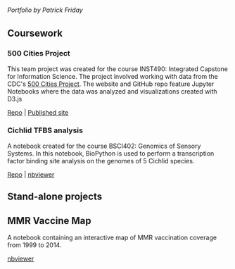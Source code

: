 ###### Portfolio by Patrick Friday

## Coursework

### 500 Cities Project
This team project was created for the course INST490: Integrated Capstone for Information Science. The project involved working with data from the CDC's [500 Cities Project](https://www.cdc.gov/500cities/index.htm). The website and GitHub repo feature Jupyter Notebooks where the data was analyzed and visualizations created with D3.js

[Repo](https://github.com/R3-UMD/R3-UMD.github.io) | [Published site](https://r3-umd.github.io/)

### Cichlid TFBS analysis
A notebook created for the course BSCI402: Genomics of Sensory Systems. In this notebook, BioPython is used to perform a transcription factor binding site analysis on the genomes of 5 Cichlid species.

[Repo](https://github.com/Pifriday/Pifriday.github.io/tree/master/Notebooks/Cichlid%20TFBS) | [nbviewer](https://nbviewer.jupyter.org/github/Pifriday/Pifriday.github.io/blob/master/Notebooks/Cichlid%20TFBS/TFBS.ipynb)

## Stand-alone projects

## MMR Vaccine Map
A notebook containing an interactive map of MMR vaccination coverage from 1999 to 2014.

[nbviewer](https://nbviewer.jupyter.org/github/Pifriday/Pifriday.github.io/blob/master/Notebooks/Vaccinations/Map.ipynb)
